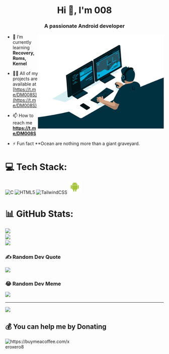 <h1 align="center">Hi 👋, I'm 008</h1>
<h3 align="center">A passionate Android developer</h3>

<img align="right" alt="Coding" width="400" src="https://github.com/xeroxero8x/xeroxero8x/blob/main/Images/giphy.gif">

- 🌱 I’m currently learning **Recovery, Roms, Kernel**

- 👨‍💻 All of my projects are available at [https://t.me/DM008S](https://t.me/DM008S)

- 📫 How to reach me **https://t.me/DM008S**

- ⚡ Fun fact **Ocean are nothing more than a giant graveyard.
  
# 💻 Tech Stack:
![C](https://img.shields.io/badge/c-%2300599C.svg?style=for-the-badge&logo=c&logoColor=white) ![HTML5](https://img.shields.io/badge/html5-%23E34F26.svg?style=for-the-badge&logo=html5&logoColor=white) ![TailwindCSS](https://img.shields.io/badge/tailwindcss-%2338B2AC.svg?style=for-the-badge&logo=tailwind-css&logoColor=white) <img src="https://raw.githubusercontent.com/devicons/devicon/master/icons/android/android-original-wordmark.svg" alt="android" width="40" height="40"/> 
# 📊 GitHub Stats:
![](https://github-readme-stats.vercel.app/api?username=xeroxero8x&theme=dark&hide_border=false&include_all_commits=false&count_private=false)<br/>
![](https://github-readme-streak-stats.herokuapp.com/?user=xeroxero8x&theme=dark&hide_border=false)<br/>
![](https://github-readme-stats.vercel.app/api/top-langs/?username=xeroxero8x&theme=dark&hide_border=false&include_all_commits=false&count_private=false&layout=compact)

### ✍️ Random Dev Quote
![](https://quotes-github-readme.vercel.app/api?type=horizontal&theme=radical)

### 😂 Random Dev Meme
<img src='https://randommeme-five.vercel.app/' style="height: 400px;"/>

---
[![](https://visitcount.itsvg.in/api?id=xeroxero8x&icon=4&color=8)](https://visitcount.itsvg.in)

  ## 💰 You can help me by Donating
  <p><a href="https://www.buymeacoffee.com/xeroxero8"> <img align="left" src="https://cdn.buymeacoffee.com/buttons/v2/default-yellow.png" height="50" width="210" alt="https://buymeacoffee.com/xeroxero8" /></a></p><br><br>

  
<!-- Proudly created with GPRM ( https://gprm.itsvg.in ) -->
